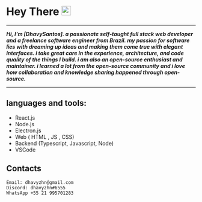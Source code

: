 
# Hey There <img src="https://media.giphy.com/media/hvRJCLFzcasrR4ia7z/giphy.gif" width="25px">

***

***Hi, I'm [DhavySantos]. a passionate self-taught full stack web developer and a freelance software engineer from Brazil. my passion for software lies with dreaming up ideas and making them come true with elegant interfaces. i take great care in the experience, architecture, and code quality of the things I build. i am also an open-source enthusiast and maintainer. i learned a lot from the open-source community and i love how collaboration and knowledge sharing happened through open-source.***

***
## languages and tools:


 - React.js
 - Node.js	 	
 - Electron.js 	
 - Web ( HTML , JS , CSS) 	
 - Backend (Typescript, Javascript, Node)
 - VSCode

## Contacts

	Email: dhavyzhn@gmail.com
	Discord: dhavyzhn#6555
	WhatsApp +55 21 995701283

